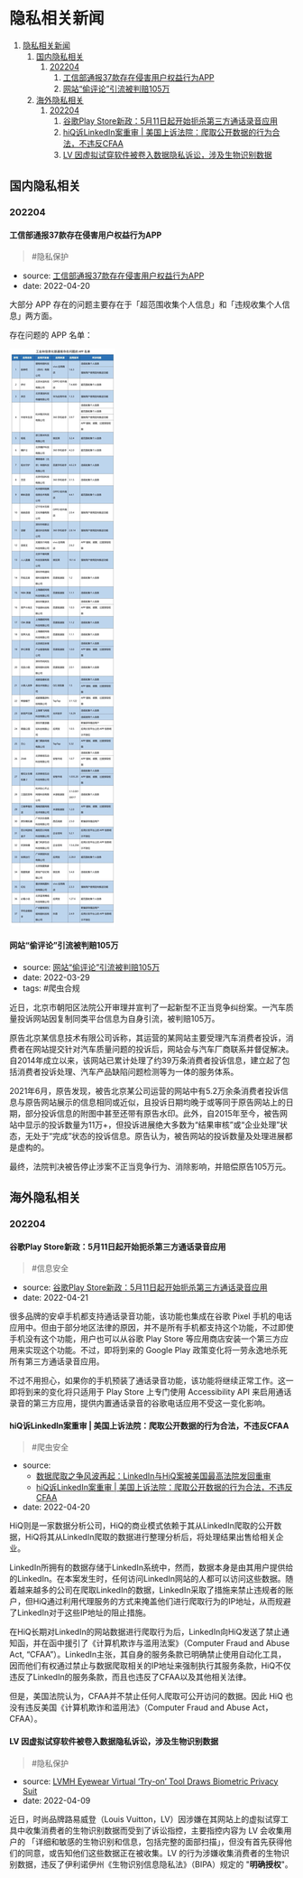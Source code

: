 <!--
 * @Author: Kyle Zhang
 * @Date: 2022-04-20 20:04:58
 * @LastEditors: Kyle Zhang
 * @LastEditTime: 2022-04-22 16:58:33
 * @FilePath: /awesome-privacy-chinese/news.md
 * @Description: 
-->

# 隐私相关新闻

1. [隐私相关新闻](#隐私相关新闻)
    1. [国内隐私相关](#国内隐私相关)
        1. [202204](#202204)
            1. [工信部通报37款存在侵害用户权益行为APP](#工信部通报37款存在侵害用户权益行为app)
            2. [网站“偷评论”引流被判赔105万](#网站偷评论引流被判赔105万)
    2. [海外隐私相关](#海外隐私相关)
        1. [202204](#202204-1)
            1. [谷歌Play Store新政：5月11日起开始扼杀第三方通话录音应用](#谷歌play-store新政5月11日起开始扼杀第三方通话录音应用)
            2. [hiQ诉LinkedIn案重审 | 美国上诉法院：爬取公开数据的行为合法，不违反CFAA](#hiq诉linkedin案重审--美国上诉法院爬取公开数据的行为合法不违反cfaa)
            3. [LV 因虚拟试穿软件被卷入数据隐私诉讼，涉及生物识别数据](#lv-因虚拟试穿软件被卷入数据隐私诉讼涉及生物识别数据)

## 国内隐私相关

### 202204

#### 工信部通报37款存在侵害用户权益行为APP

> #隐私保护

- source: [工信部通报37款存在侵害用户权益行为APP](https://www.cnii.com.cn/gxdt/202204/t20220421_374546.html)
- date: 2022-04-20

大部分 APP 存在的问题主要存在于「超范围收集个人信息」和「违规收集个人信息」两方面。

存在问题的 APP 名单：

![problem-app-list](./files/assets/problem-app-list.jpeg)
#### 网站“偷评论”引流被判赔105万

- source: [网站“偷评论”引流被判赔105万](http://www.ce.cn/culture/gd/202204/06/t20220406_37463685.shtml)
- date: 2022-03-29
- tags: #爬虫合规

近日，北京市朝阳区法院公开审理并宣判了一起新型不正当竞争纠纷案。一汽车质量投诉网站因复制同类平台信息为自身引流，被判赔105万。

原告北京某信息技术有限公司诉称，其运营的某网站主要受理汽车消费者投诉，消费者在网站提交针对汽车质量问题的投诉后，网站会与汽车厂商联系并督促解决。自2014年成立以来，该网站已累计处理了约39万条消费者投诉信息，建立起了包括消费者投诉处理、汽车产品缺陷问题检测等为一体的服务体系。

2021年6月，原告发现，被告北京某公司运营的网站中有5.2万余条消费者投诉信息与原告网站展示的信息相同或近似，且投诉日期均晚于或等同于原告网站上的日期，部分投诉信息的附图中甚至还带有原告水印。此外，自2015年至今，被告网站中显示的投诉数量为11万+，但投诉进展绝大多数为“结果审核”或“企业处理”状态，无处于“完成”状态的投诉信息。原告认为，被告网站的投诉数量及处理进展都是虚构的。

最终，法院判决被告停止涉案不正当竞争行为、消除影响，并赔偿原告105万元。

## 海外隐私相关

### 202204

#### 谷歌Play Store新政：5月11日起开始扼杀第三方通话录音应用

> #信息安全

- source: [谷歌Play Store新政：5月11日起开始扼杀第三方通话录音应用](https://baijiahao.baidu.com/s?id=1730703496271389788&wfr=spider&for=pc)
- date: 2022-04-21

很多品牌的安卓手机都支持通话录音功能，该功能也集成在谷歌 Pixel 手机的电话应用中。但由于部分地区法律的原因，并不是所有手机都支持这个功能，不过即使手机没有这个功能，用户也可以从谷歌 Play Store 等应用商店安装一个第三方应用来实现这个功能。不过，即将到来的 Google Play 政策变化将一劳永逸地杀死所有第三方通话录音应用。

不过不用担心，如果你的手机预装了通话录音功能，该功能将继续正常工作。这一即将到来的变化将只适用于 Play Store 上专门使用 Accessibility API 来启用通话录音的第三方应用，提供内置通话录音的谷歌电话应用不受这一变化影响。

#### hiQ诉LinkedIn案重审 | 美国上诉法院：爬取公开数据的行为合法，不违反CFAA

> #爬虫安全

- source:
    - [数据爬取之争风波再起：LinkedIn与HiQ案被美国最高法院发回重审](http://www.tylaw.com.cn/cn/news_content.aspx?contentID=00000000000000003025&Lan=CN&MenuID=00000000000000000006)
    - [hiQ诉LinkedIn案重审 | 美国上诉法院：爬取公开数据的行为合法，不违反CFAA](https://posts.careerengine.us/p/626031b9d553240f9219d185?from=latest-posts-panel&type=title)
- date: 2022-04-20

HiQ则是一家数据分析公司，HiQ的商业模式依赖于其从LinkedIn爬取的公开数据，HiQ将其从LinkedIn爬取的数据进行整理分析后，将处理结果出售给相关企业。

LinkedIn所拥有的数据存储于LinkedIn系统中，然而，数据本身是由其用户提供给的LinkedIn。在本案发生时，任何访问LinkedIn网站的人都可以访问这些数据。随着越来越多的公司在爬取LinkedIn的数据，LinkedIn采取了措施来禁止违规者的账户，但HiQ通过利用代理服务的方式来掩盖他们进行爬取行为的IP地址，从而规避了LinkedIn对于这些IP地址的阻止措施。

在HiQ长期对LinkedIn的网站数据进行爬取行为后，LinkedIn向HiQ发送了禁止通知函，并在函中援引了《计算机欺诈与滥用法案》（Computer Fraud and Abuse Act, “CFAA”）。LinkedIn主张，其自身的服务条款已明确禁止使用自动化工具，因而他们有权通过禁止与数据爬取相关的IP地址来强制执行其服务条款，HiQ不仅违反了LinkedIn的服务条款，而且也违反了CFAA以及其他相关法律。

但是，美国法院认为，CFAA并不禁止任何人爬取可公开访问的数据。因此 HiQ 也没有违反美国《计算机欺诈和滥用法》（Computer Fraud and Abuse Act，CFAA）。

#### LV 因虚拟试穿软件被卷入数据隐私诉讼，涉及生物识别数据

> #隐私保护

- source: [LVMH Eyewear Virtual ‘Try-on’ Tool Draws Biometric Privacy Suit](https://www.bloomberg.com/news/articles/2022-04-09/lvmh-eyewear-virtual-try-on-tool-draws-biometric-privacy-suit)
- date: 2022-04-09

近日，时尚品牌路易威登（Louis Vuitton，LV）因涉嫌在其网站上的虚拟试穿工具中收集消费者的生物识别数据而受到了诉讼指控，主要指控内容为 LV 会收集用户的 「详细和敏感的生物识别和信息，包括完整的面部扫描」，但没有首先获得他们的同意，或告知他们这些数据正在被收集。LV 的行为涉嫌收集消费者的生物识别数据，违反了伊利诺伊州《生物识别信息隐私法》（BIPA）规定的 "**明确授权**"。
